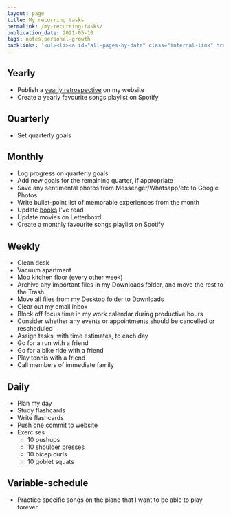```yaml
---
layout: page
title: My recurring tasks
permalink: /my-recurring-tasks/
publication_date: 2021-05-10
tags: notes,personal-growth
backlinks: '<ul><li><a id="all-pages-by-date" class="internal-link" href="/all-pages-by-date/">All pages by date</a></li><li><a id="notes" class="internal-link" href="/notes/">Notes</a></li><li><a id="personal-growth" class="internal-link" href="/personal-growth/">Pages tagged &#39;personal-growth&#39;</a></li></ul>'
---
```


## Yearly

- Publish a <a id="yearly-retrospectives" class="internal-link" href="/yearly-retrospectives/">yearly retrospective</a> on my website
- Create a yearly favourite songs playlist on Spotify

## Quarterly

- Set quarterly goals

## Monthly

- Log progress on quarterly goals
- Add new goals for the remaining quarter, if appropriate
- Save any sentimental photos from Messenger/Whatsapp/etc to Google Photos
- Write bullet-point list of memorable experiences from the month
- Update <a id="books" class="internal-link" href="/books/">books</a> I've read
- Update movies on Letterboxd
- Create a monthly favourite songs playlist on Spotify

## Weekly

- Clean desk
- Vacuum apartment
- Mop kitchen floor (every other week)
- Archive any important files in my Downloads folder, and move the rest to the Trash
- Move all files from my Desktop folder to Downloads
- Clear out my email inbox
- Block off focus time in my work calendar during productive hours
- Consider whether any events or appointments should be cancelled or rescheduled
- Assign tasks, with time estimates, to each day
- Go for a run with a friend
- Go for a bike ride with a friend
- Play tennis with a friend
- Call members of immediate family

## Daily

- Plan my day
- Study flashcards
- Write flashcards
- Push one commit to website
- Exercises
    - 10 pushups
    - 10 shoulder presses
    - 10 bicep curls
    - 10 goblet squats

## Variable-schedule

- Practice specific songs on the piano that I want to be able to play forever